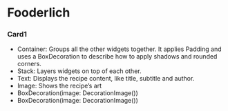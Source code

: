 # Fooderlich
### Card1
 - Container: Groups all the other widgets together. It applies Padding and uses a 
BoxDecoration to describe how to apply shadows and rounded corners.
 - Stack: Layers widgets on top of each other.
- Text: Displays the recipe content, like title, subtitle and author.
- Image: Shows the recipe’s art
- BoxDecoration(image: DecorationImage())
- BoxDecoration(image: DecorationImage())
